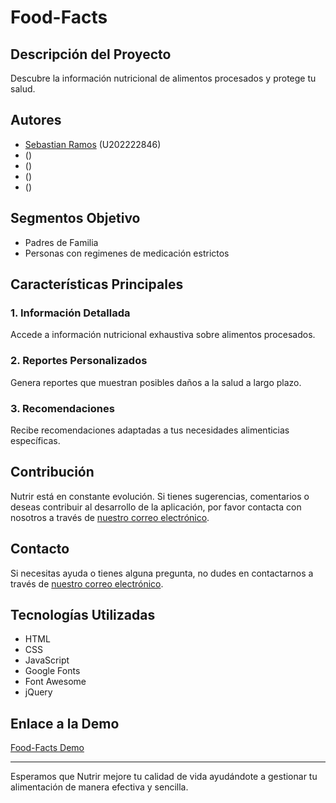 # Food-Facts

## Descripción del Proyecto
Descubre la información nutricional de alimentos procesados y protege tu salud.

## Autores
- [Sebastian Ramos](https://github.com/DazzliBoy) (U202222846)
- [ ]() ()
- [ ]() ()
- [ ]() ()
- [ ]() ()

## Segmentos Objetivo
- Padres de Familia
- Personas con regimenes de medicación estrictos

## Características Principales

### 1. **Información Detallada**
Accede a información nutricional exhaustiva sobre alimentos procesados.

### 2. **Reportes Personalizados**
Genera reportes que muestran posibles daños a la salud a largo plazo.

### 3. **Recomendaciones**
Recibe recomendaciones adaptadas a tus necesidades alimenticias específicas.

## Contribución

Nutrir está en constante evolución. Si tienes sugerencias, comentarios o deseas contribuir al desarrollo de la aplicación, por favor contacta con nosotros a través de [nuestro correo electrónico](mailto:support@nutrir.com).

## Contacto

Si necesitas ayuda o tienes alguna pregunta, no dudes en contactarnos a través de [nuestro correo electrónico](mailto:support@foodFacts.com).

## Tecnologías Utilizadas
- HTML
- CSS
- JavaScript
- Google Fonts
- Font Awesome
- jQuery

## Enlace a la Demo
[Food-Facts Demo](https://neon-trifle-2e0392.netlify.app)

---

Esperamos que Nutrir mejore tu calidad de vida ayudándote a gestionar tu alimentación de manera efectiva y sencilla.
